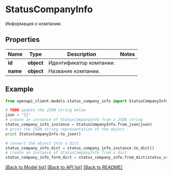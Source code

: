 # StatusCompanyInfo

Информация о компании.

## Properties
Name | Type | Description | Notes
------------ | ------------- | ------------- | -------------
**id** | **object** | Идентификатор компании. | 
**name** | **object** | Название компании. | 

## Example

```python
from openapi_client.models.status_company_info import StatusCompanyInfo

# TODO update the JSON string below
json = "{}"
# create an instance of StatusCompanyInfo from a JSON string
status_company_info_instance = StatusCompanyInfo.from_json(json)
# print the JSON string representation of the object
print StatusCompanyInfo.to_json()

# convert the object into a dict
status_company_info_dict = status_company_info_instance.to_dict()
# create an instance of StatusCompanyInfo from a dict
status_company_info_form_dict = status_company_info.from_dict(status_company_info_dict)
```
[[Back to Model list]](../README.md#documentation-for-models) [[Back to API list]](../README.md#documentation-for-api-endpoints) [[Back to README]](../README.md)


